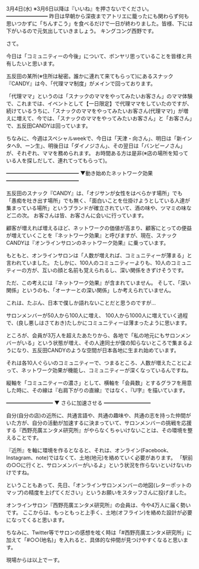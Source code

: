 3月4日(水) ※3月6日以降は『いいね』を押さないでください。
━━━━━━━━
昨日は早朝から深夜までアトリエに籠ったにも関わらず何も思いつかずに「ちんすこう」を食べるだけで一日が終わりました。皆様、下には下がいるので元気出していきましょう。
キングコング西野です。

さて。

今日は「コミュニティーの今後」について、ボンヤリ思っていることを皆様と共有したいと思います。

五反田の某所(※住所は秘密。誰かに連れて来てもらって)にあるスナック『CANDY』は今、「代理ママ制度」がメインで回っております。

「代理ママ」というのは「スナックのママをやってみたいお客さん」のママ体験で、これまでは、イベントとして【一日限定】で代理ママをしていたのですが、続けているうちに、「スナックのママをやってみたいお客さん(代理ママ)」が増えに増えて、今では、「スナックのママをやってみたいお客さん」と「お客さん」で、五反田CANDYは回っています。

ちなみに、今週はスペシャルweekで、今日は「天津・向さん」、明日は「新インタへ9、ーン生」、明後日は「ダイノジさん」、その翌日は「バンビーノさん」が、それぞれ、ママを務められます。
お時間ある方は是非(※店の場所を知っている人を探しだして、連れてってもらって)。

━━━━━━━━━━━━━━
▼動き始めたネットワーク効果
━━━━━━━━━━━━━━

五反田のスナック『CANDY』は、「オジサンが女性をはべらかす場所」でも「愚痴を吐き出す場所」でも無く、「面白いことを仕掛けようとしている人達が集まっている場所」というブランドが確立されていて、酒の味や、ツマミの味など二の次。
お客さんは皆、お客さんに会いに行っています。

顧客が増えれば増えるほど、ネットワークの価値が高まり、顧客にとっての便益が増えていくことを『ネットワーク効果』と呼びますが、現在、スナックCANDYは『オンラインサロンのネットワーク効果』に乗っています。

もともと、オンラインサロンは「人数が増えれば、コミュニティーが薄まる」と言われていました。
たしかに、100人のコミュニティーよりも、10人のコミュニティーの方が、互いの顔と名前も覚えられるし、深い関係をきずけそうです。

ただ、この考えには『ネットワーク効果』が含まれていません。
そして、「深い関係」というのも、「オーナーとの深い関係」しか考えられていません。

これは、たぶん、日本で僕しか語れないことだと思うのですが…

サロンメンバーが50人から100人に増え、
100人から1000人に増えていく過程で、(良し悪しはさておき)たしかにコミュニティーは薄まったように思います。

ところが、会員が3万人を超えたあたりから、各地で「私の地元にもサロンメンバーがいる」という状態が増え、その人達同士が僕の知らないところで集まるようになり、五反田CANDYのような空間が日本各地に生まれ始めています。

それは各10人ぐらいのコミュニティーで、つまるところ、人数が増えたことによって、ネットワーク効果が機能し、コミュニティーが深くなっているんですね。

縦軸を「コミュニティーの濃さ」として、横軸を「会員数」とするグラフを用意した時に、その線は『右肩下がりの直線』ではなく、『U字』を描いています。

━━━━━━━━━
▼ さらに加速させる
━━━━━━━━━

自分(自分の店)の近所に、共通言語や、共通の趣味や、共通の志を持った仲間がいた方が、自分の活動が加速するに決まっていて、サロンメンバーの挑戦を応援する『西野亮廣エンタメ研究所』がやらなくちゃいけないことは、その環境を整えることです。

『近所』を軸に環境を作るとなると、それは、オンライン(Facebook、Instagram、note)ではなくて、土地(地元)を絡めていく必要があります。
「駅前の○○に行くと、サロンメンバーがいるよ」という状況を作らないといけないわけですね。

ということもあって、先日、「オンラインサロンメンバーの地図(レターポットのマップ)の精度を上げてください」というお願いをスタッフさんに投げました。

オンラインサロン『西野亮廣エンタメ研究所』の会員は、今や4万人に届く勢いです。
ここからは、もっともっと上手く、土地(オフライン)を絡めた設計が必要になってくると思います。

ちなみに、Twitter等でサロンの感想を呟く時は「#西野亮廣エンタメ研究所」に加えて「#○○(地名)」を入れると、具体的な仲間が見つけやすくなると思います。

現場からは以上でーす。
